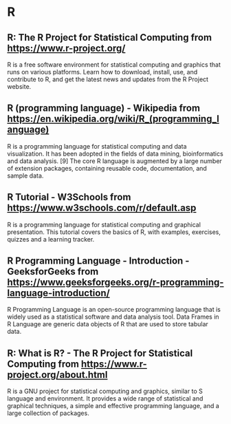 # R
## R: The R Project for Statistical Computing from https://www.r-project.org/
R is a free software environment for statistical computing and graphics that runs on various platforms. Learn how to download, install, use, and contribute to R, and get the latest news and updates from the R Project website.
## R (programming language) - Wikipedia from https://en.wikipedia.org/wiki/R_(programming_language)
R is a programming language for statistical computing and data visualization. It has been adopted in the fields of data mining, bioinformatics and data analysis. [9] The core R language is augmented by a large number of extension packages, containing reusable code, documentation, and sample data.
## R Tutorial - W3Schools from https://www.w3schools.com/r/default.asp
R is a programming language for statistical computing and graphical presentation. This tutorial covers the basics of R, with examples, exercises, quizzes and a learning tracker.
## R Programming Language - Introduction - GeeksforGeeks from https://www.geeksforgeeks.org/r-programming-language-introduction/
R Programming Language is an open-source programming language that is widely used as a statistical software and data analysis tool. Data Frames in R Language are generic data objects of R that are used to store tabular data.
## R: What is R? - The R Project for Statistical Computing from https://www.r-project.org/about.html
R is a GNU project for statistical computing and graphics, similar to S language and environment. It provides a wide range of statistical and graphical techniques, a simple and effective programming language, and a large collection of packages.
